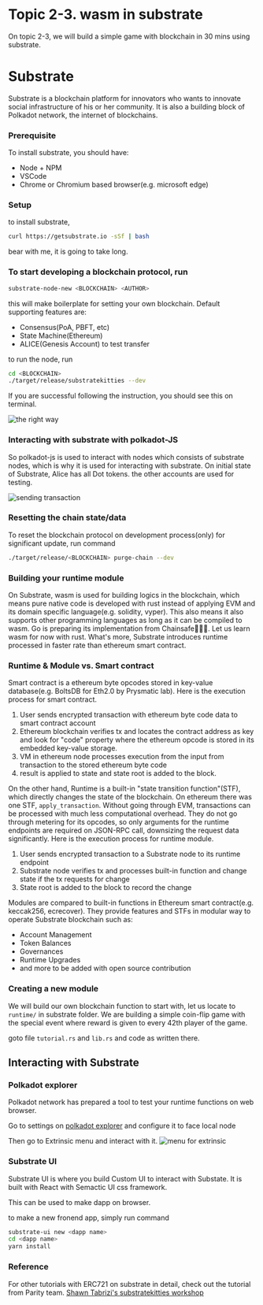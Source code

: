 # Topic 2-3. wasm in substrate

On topic 2-3, we will build a simple game with blockchain in 30 mins using substrate.

# Substrate

Substrate is a blockchain platform for innovators who wants to innovate social infrastructure of his or her community. It is also a building block of Polkadot network, the internet of blockchains.

### Prerequisite

To install substrate, you should have:

- Node + NPM
- VSCode
- Chrome or Chromium based browser(e.g. microsoft edge)

### Setup

to install substrate, 

```bash
curl https://getsubstrate.io -sSf | bash
```

bear with me, it is going to take long.

### To start developing a blockchain protocol, run

```bash
substrate-node-new <BLOCKCHAIN> <AUTHOR>
```

this will make boilerplate for setting your own blockchain. Default supporting features are:

- Consensus(PoA, PBFT, etc)
- State Machine(Ethereum)
- ALICE(Genesis Account) to test transfer

to run the node, run 
```bash
cd <BLOCKCHAIN>
./target/release/substratekitties --dev
```

If you are successful following the instruction, you should see this on terminal.

![the right way](https://shawntabrizi.github.io/substrate-collectables-workshop/0/assets/building-blocks.png)


### Interacting with substrate with polkadot-JS

So polkadot-js is used to interact with nodes which consists of substrate nodes, which is why it is used for interacting with substrate. On initial state of Substrate, Alice has all Dot tokens. the other accounts are used for testing.

![sending transaction](https://shawntabrizi.github.io/substrate-collectables-workshop/0/assets/first-transfer.png)


### Resetting the chain state/data

To reset the blockchain protocol on development process(only) for significant update, run command
```bash
./target/release/<BLOCKCHAIN> purge-chain --dev
```

### Building your runtime module

On Substrate, wasm is used for building logics in the blockchain, which means pure native code is developed with rust instead of applying EVM and its domain specific language(e.g. solidity, vyper). This also means it also supports other programming languages as long as it can be compiled to wasm. Go is preparing its implementation from Chainsafe🚀🚀🚀. Let us learn wasm for now with rust. What's more, Substrate introduces runtime processed in faster rate than ethereum smart contract.

### Runtime & Module vs. Smart contract

Smart contract is a ethereum byte opcodes stored in key-value database(e.g. BoltsDB for Eth2.0 by Prysmatic lab). Here is the execution process for smart contract.

1. User sends encrypted transaction with ethereum byte code data to smart contract account
2. Ethereum blockchain verifies tx and locates the contract address as key and look for "code" property where the ethereum opcode is stored in its embedded key-value storage. 
3. VM in ethereum node processes execution from the input from transaction to the stored ethereum byte code
4. result is applied to state and state root is added to the block.

On the other hand, Runtime is a built-in "state transition function"(STF), which directly changes the state of the blockchain. On ethereum there was one STF, `apply_transaction`. Without going through EVM, transactions can be processed with much less computational overhead. They do not go through metering for its opcodes, so only arguments for the runtime endpoints are required on JSON-RPC call, downsizing the request data significantly. Here is the execution process for runtime module.

1. User sends encrypted transaction to a Substrate node to its runtime endpoint
2. Substrate node verifies tx and processes built-in function and change state if the tx requests for change
3. State root is added to the block to record the change

Modules are compared to built-in functions in Ethereum smart contract(e.g. keccak256, ecrecover). They provide features and STFs in modular way to operate Substrate blockchain such as:

- Account Management
- Token Balances
- Governances
- Runtime Upgrades
- and more to be added with open source contribution

### Creating a new module

We will build our own blockchain function 
to start with, let us locate to `runtime/` in substrate folder.
We are building a simple coin-flip game with the special event where reward is given to every 42th player of the game.

goto file `tutorial.rs` and `lib.rs` and code as written there.


## Interacting with Substrate 

### Polkadot explorer

Polkadot network has prepared a tool to test your runtime functions on web browser.

Go to settings on [polkadot explorer](https://polkadot.js.org/apps/#/settings) and configure it to face local node

Then go to Extrinsic menu and interact with it.
![menu for extrinsic](https://i.imgur.com/pdPSIvd.png)

### Substrate UI

Substrate UI is where you build Custom UI to interact with Substate. It is built with React with Semactic UI css framework.

This can be used to make dapp on browser.

to make a new fronend app, simply run command

```bash
substrate-ui new <dapp name>
cd <dapp name>
yarn install
```


### Reference

For other tutorials with ERC721 on substrate in detail, check out the tutorial from Parity team.
[Shawn Tabrizi's substratekitties workshop](https://shawntabrizi.github.io/substrate-collectables-workshop/#/1/creating-a-module)
